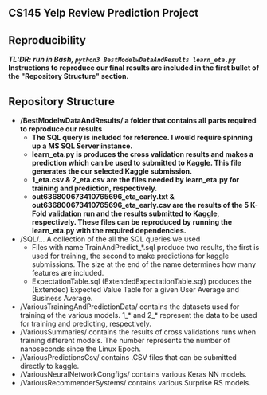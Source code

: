 ## CS145 Yelp Review Prediction Project

## Reproducibility
**_TL:DR: run in Bash, `python3 BestModelwDataAndResults learn_eta.py`_**
**Instructions to reproduce our final results are included in the first bullet of the "Repository Structure" section.**


## Repository Structure
- **/BestModelwDataAndResults/ a folder that contains all parts required to reproduce our results**
  - **The SQL query is included for reference. I would require spinning up a MS SQL Server instance.**
  - **learn_eta.py is produces the cross validation results and makes a prediction which can be used to submitted to Kaggle. This file generates the our selected Kaggle submission.**
  - **1_eta.csv & 2_eta.csv are the files needed by learn_eta.py for training and prediction, respectively.**
  - **out636800673410765696_eta_early.txt & out636800673410765696_eta_early.csv are the results of the 5 K-Fold validation run and the results submitted to Kaggle, respectively. These files can be reproduced by running the learn_eta.py with the required dependencies.**
- /SQL/... A collection of the all the SQL queries we used
  - Files with name TrainAndPredict_*.sql produce two results, the first is used for training, the second to make predictions for kaggle submissions. The size at the end of the name determines how many features are included.
  - ExpectationTable.sql (ExtendedExpectationTable.sql) produces the (Extended) Expected Value Table for a given User Average and Business Average.
- /VariousTrainingAndPredictionData/ contains the datasets used for training of the various models. 1_* and 2_* represent the data to be used for training and predicting, respectively.
- /VariousSummaries/ contains the results of cross validations runs when training different models. The number represents the number of nanoseconds since the Linux Epoch.
- /VariousPredictionsCsv/ contains .CSV files that can be submitted directly to kaggle.
- /VariousNeuralNetworkCongfigs/ contains various Keras NN models.
- /VariousRecommenderSystems/ contains various Surprise RS models.

